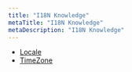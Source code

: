 ```yaml
---
title: "I18N Knowledge"
metaTitle: "I18N Knowledge"
metaDescription: "I18N Knowledge"
---
```


* [Locale](/knowledge/1-index)
* [TimeZone](/knowledge/1-index)